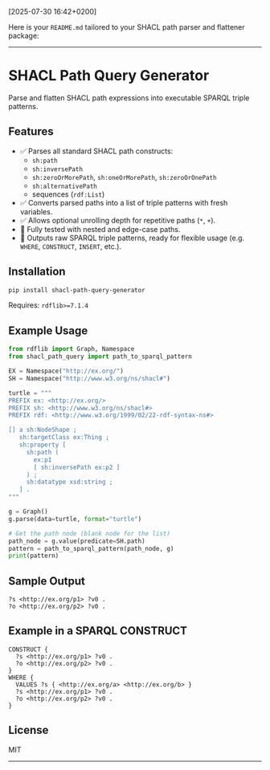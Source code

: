 \[2025-07-30 16:42+0200]

Here is your `README.md` tailored to your SHACL path parser and flattener package:

---

# SHACL Path Query Generator

Parse and flatten SHACL path expressions into executable SPARQL triple patterns.

## Features

- ✅ Parses all standard SHACL path constructs:
  - `sh:path`
  - `sh:inversePath`
  - `sh:zeroOrMorePath`, `sh:oneOrMorePath`, `sh:zeroOrOnePath`
  - `sh:alternativePath`
  - sequences (`rdf:List`)
- ✅ Converts parsed paths into a list of triple patterns with fresh variables.
- ✅ Allows optional unrolling depth for repetitive paths (`*`, `+`).
- 🧪 Fully tested with nested and edge-case paths.
- 🧩 Outputs raw SPARQL triple patterns, ready for flexible usage (e.g. `WHERE`, `CONSTRUCT`, `INSERT`, etc.).

## Installation

```bash
pip install shacl-path-query-generator
````

Requires: `rdflib>=7.1.4`

## Example Usage

```python
from rdflib import Graph, Namespace
from shacl_path_query import path_to_sparql_pattern

EX = Namespace("http://ex.org/")
SH = Namespace("http://www.w3.org/ns/shacl#")

turtle = """
PREFIX ex: <http://ex.org/>
PREFIX sh: <http://www.w3.org/ns/shacl#>
PREFIX rdf: <http://www.w3.org/1999/02/22-rdf-syntax-ns#>

[] a sh:NodeShape ;
   sh:targetClass ex:Thing ;
   sh:property [
     sh:path (
       ex:p1
       [ sh:inversePath ex:p2 ]
     ) ;
     sh:datatype xsd:string ;
   ] .
"""

g = Graph()
g.parse(data=turtle, format="turtle")

# Get the path node (blank node for the list)
path_node = g.value(predicate=SH.path)
pattern = path_to_sparql_pattern(path_node, g)
print(pattern)

```

## Sample Output

```
?s <http://ex.org/p1> ?v0 .
?o <http://ex.org/p2> ?v0 .
```

## Example in a SPARQL CONSTRUCT

```sparql
CONSTRUCT {
  ?s <http://ex.org/p1> ?v0 .
  ?o <http://ex.org/p2> ?v0 .
}
WHERE {
  VALUES ?s { <http://ex.org/a> <http://ex.org/b> }
  ?s <http://ex.org/p1> ?v0 .
  ?o <http://ex.org/p2> ?v0 .
}
```

## License

MIT

---

